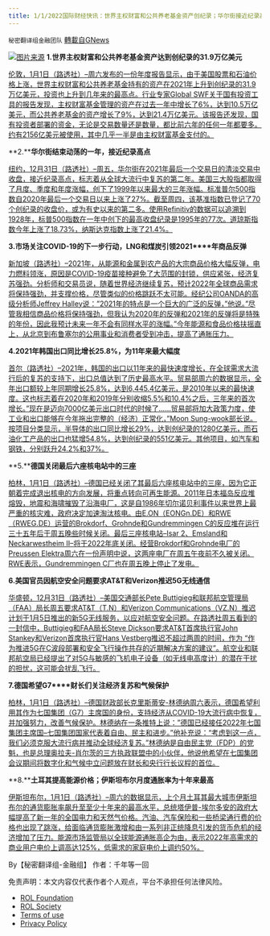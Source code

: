 ```yaml
---
title: 1/1/2022国际财经快讯：世界主权财富和公共养老基金资产创纪录；华尔街接近纪录高点
---
```

`秘密翻译组金融团队` [轉載自GNews](https://gnews.org/zh-hans/1813195/)

![](https://assets.gnews.org/wp-content/uploads/2022/01/图片1-6.png)[图片来源](https://www.reuters.com)
**1.世界主权财富和公共养老基金资产达到创纪录的31.9万亿美元**

[伦敦，1月1日（路透社）–周六发布的一份年度报告显示，由于美国股票和石油价格上涨，世界主权财富和公共养老基金持有的资产在2021年上升到创纪录的31.9万亿美元，投资也上升到几年来的最高点。行业专家Global SWF关于国有投资工具的报告发现，主权财富基金管理的资产在过去一年中增长了6%，达到10.5万亿美元，而公共养老基金的资产增长了9%，达到21.4万亿美元。该报告还发现，国有投资者部署的资金，无论是交易数量还是数量，都比前六年的任何一年都要多。约有2156亿美元被使用，其中几乎一半是由主权财富基金支付的。](https://www.reuters.com/markets/europe/swf-public-pension-fund-assets-hit-record-319-trillion-report-2022-01-01/)

**2.****华尔街结束动荡的一年，接近纪录高点**

[纽约，12月31日（路透社）–周五，华尔街在2021年最后一个交易日的清淡交易中收盘，接近纪录高点，标志着从全球大流行中复苏的第二年。美国三大股指都取得了月度、季度和年度涨幅，创下了1999年以来最大的三年涨幅。标准普尔500指数自2020年最后一个交易日以来上涨了27%。截至周四，该基准指数已登记了70个创纪录的收盘价，或为有史以来的第二多。使用Refinitiv的数据可以追溯到1928年，标普500指数在一年中创下的最高收盘纪录是1995年的77次。道琼斯指数今年上涨了18.73%，纳斯达克指数上涨了21.4%。](https://www.reuters.com/markets/us/wall-street-ends-tumultuous-year-near-record-highs-2021-12-31/)

**3.****市场关注****COVID-19****的下一步行动，****LNG****和煤炭引领****2021****年商品反弹**

[新加坡（路透社）–2021年，从能源和金属到农产品的大宗商品价格大幅反弹，电力燃料领涨，原因是COVID-19疫苗接种避免了大范围的封锁，供应紧张，经济复苏强劲。分析师和交易员说，随着世界经济继续复苏，预计2022年全球商品需求将保持强劲，并支撑价格，尽管类似的价格跳跃不太可能。经纪公司OANDA的高级分析师Jeffrey Halley说：”2021年的特点是一个巨大的广泛的反弹，”他说。”尽管我相信商品价格将保持强劲，但我认为2020年的反弹和2021年的反弹将是特殊的年份，因此我预计未来一年不会有同样水平的涨幅。”今年能源和食品价格扶摇直上，从北京到布鲁塞尔的公用事业和消费者受到冲击，提高了通胀压力。](https://www.oann.com/lng-coal-lead-2021-commodities-rally-as-markets-eye-covid-19-for-next-move/)

**4.****2021****年韩国出口同比增长****25.8%****，为****11****年来最大幅度**

[首尔（路透社）–2021年，韩国的出口以11年来的最快速度增长，在全球需求大流行后的复苏的支持下，出口总值达到了历史最高水平。贸易部周六的数据显示，全年出口额较上年同期增长25.8%，达到6,445.4亿美元，是2010年以来的最快速度。这也标志着在2020年和2019年分别收缩5.5%和10.4%之后，三年来的首次增长。”现在是迈向7000亿美元出口时代的时候了……贸易部将加大政策力度，使工业和出口能够在今年拖出完整的（经济）正常化，”Moon Sung-wook部长说。按项目分类显示，半导体的出口同比增长29%，达到创纪录的1280亿美元，而石油化工产品的出口也猛增54.8%，达到创纪录的551亿美元。其他项目，如汽车和钢铁，分别跃升24.2%和37%。](https://www.oann.com/s-korea-exports-expand-25-8-y-y-in-2021-sharpest-in-11-years/)

**5.****德国关闭最后六座核电站中的三座**

[柏林，1月1日（路透社）–德国已经关闭了其最后六座核电站中的三座，因为它正朝着完成退出核电的方向发展，将重点转向可再生能源。2011年日本福岛反应堆熔毁，地震和海啸摧毁了沿海电厂，这是自1986年切尔诺贝利事件以来世界上最严重的核灾难，政府决定加速淘汰核电。由E.ON（EONGn.DE）和RWE（RWEG.DE）运营的Brokdorf、Grohnde和Gundremmingen C的反应堆在运行三十五年后于周五晚些时候关闭。最后三座核电站–Isar 2、Emsland和Neckarwestheim II–将于2022年底关闭。经营Brokdorf和Grohnde电厂的Preussen Elektra周六在一份声明中说，这两座电厂在周五午夜前不久被关闭。RWE表示，Gundremmingen C厂也在周五晚上停止了发电。](https://www.reuters.com/markets/commodities/germany-shuts-three-its-last-six-nuclear-plants-2022-01-01/)

**6.美国官员因航空安全问题要求AT&T和Verizon推迟5G无线通信**

[华盛顿，12月31日（路透社）–美国交通部长Pete Buttigieg和联邦航空管理局（FAA）局长周五要求AT&T（T.N）和Verizon Communications（VZ.N）推迟计划于1月5日推出的新5G无线服务，以应对航空安全问题。在路透社周五看到的一封信中，Buttigieg和FAA局长Steve Dickson要求AT&T首席执行官John Stankey和Verizon首席执行官Hans Vestberg推迟不超过两周的时间，作为 “作为推进5G在C波段部署和安全飞行操作共存的近期解决方案的建议”。航空业和联邦航空局已经提出了对5G与敏感的飞机电子设备（如无线电高度计）的潜在干扰的担忧，这可能会扰乱飞行。](https://www.reuters.com/business/aerospace-defense/us-officials-ask-att-verizon-delay-5g-wireless-over-aviation-safety-concerns-2021-12-31/)

**7.****德国希望****G7****财长们关注经济复苏和气候保护**

[柏林，1月1日（路透社）–德国财政部长克里斯蒂安-林德纳周六表示，德国希望利用其作为七国集团（G7）主席国的身份，支持经济从COVID-19大流行病中恢复，并加强努力，改善气候保护。林德纳在一条推特上说：”德国已经接任2022年七国集团主席国–七国集团国家代表着自由、民主和进步。”他补充说：“考虑到这一点，我们必须克服大流行病并推动全球经济复苏。”林德纳是自由民主党（FDP）的党魁，也是总理奥拉夫-肖尔茨的三方执政联盟中的小伙伴，他说他希望在七国集团会议期间将数字化和气候中立问题放在财长和央行行长议程的首位。](https://www.reuters.com/markets/commodities/germany-wants-g7-finance-ministers-focus-recovery-climate-protection-2022-01-01/)

**8.****土耳其提高能源价格；伊斯坦布尔月度通胀率为十年来最高**

[伊斯坦布尔，1月1日（路透社）–周六的数据显示，上个月土耳其最大城市伊斯坦布尔的通货膨胀率飙升至至少十年来的最高水平，总统塔伊普-埃尔多安的政府大幅提高了新一年的全国电力和天然气价格。汽油、汽车保险和一些桥梁通行费的价格也出现了跳涨，给面临通货膨胀激增和由一系列非正统降息引发的货币危机的经济增加了压力。能源市场监管局以全球能源通胀高企为由，表示2022年高需求的商业用户电价上调高达125%，低需求的家庭电价上调约50%。](https://www.reuters.com/markets/europe/turkey-hikes-energy-prices-istanbul-monthly-inflation-highest-decade-2022-01-01/)

By【秘密翻译组-金融组】
作者：千年等一回

 

免责声明：本文内容仅代表作者个人观点，平台不承担任何法律风险。

- [ROL Foundation](https://rolfoundation.org/)
- [ROL Society](https://rolsociety.org/)
- [Terms of use](https://gnews.org/terms-of-use-3/)
- [Privacy Policy](https://gnews.org/privacy-policy/)
